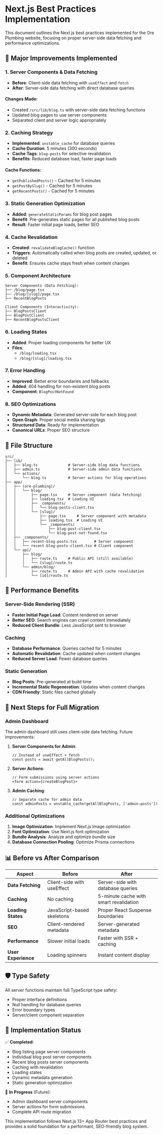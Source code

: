 # Next.js Best Practices Implementation

This document outlines the Next.js best practices implemented for the Ore Plumbing website, focusing on proper server-side data fetching and performance optimizations.

## 🚀 **Major Improvements Implemented**

### 1. **Server Components & Data Fetching**
- **Before**: Client-side data fetching with `useEffect` and `fetch`
- **After**: Server-side data fetching with direct database queries

#### Changes Made:
- Created `/src/lib/blog.ts` with server-side data fetching functions
- Updated blog pages to use server components
- Separated client and server logic appropriately

### 2. **Caching Strategy**
- **Implemented**: `unstable_cache` for database queries
- **Cache Duration**: 5 minutes (300 seconds)
- **Cache Tags**: `blog-posts` for selective revalidation
- **Benefits**: Reduced database load, faster page loads

#### Cache Functions:
- `getPublishedPosts()` - Cached for 5 minutes
- `getPostBySlug()` - Cached for 5 minutes  
- `getRecentPosts()` - Cached for 5 minutes

### 3. **Static Generation Optimization**
- **Added**: `generateStaticParams` for blog post pages
- **Benefit**: Pre-generates static pages for all published blog posts
- **Result**: Faster initial page loads, better SEO

### 4. **Cache Revalidation**
- **Created**: `revalidateBlogCache()` function
- **Triggers**: Automatically called when blog posts are created, updated, or deleted
- **Benefit**: Ensures cache stays fresh when content changes

### 5. **Component Architecture**
```
Server Components (Data Fetching):
├── /blog/page.tsx
├── /blog/[slug]/page.tsx  
├── RecentBlogPosts

Client Components (Interactivity):
├── BlogPostsClient
├── BlogPostClient
├── RecentBlogPostsClient
```

### 6. **Loading States**
- **Added**: Proper loading components for better UX
- **Files**: 
  - `/blog/loading.tsx`
  - `/blog/[slug]/loading.tsx`

### 7. **Error Handling**
- **Improved**: Better error boundaries and fallbacks
- **Added**: 404 handling for non-existent blog posts
- **Component**: `BlogPostNotFound`

### 8. **SEO Optimizations**
- **Dynamic Metadata**: Generated server-side for each blog post
- **Open Graph**: Proper social media sharing tags
- **Structured Data**: Ready for implementation
- **Canonical URLs**: Proper SEO structure

## 📁 **File Structure**

```
src/
├── lib/
│   ├── blog.ts              # Server-side blog data functions
│   ├── admin.ts             # Server-side admin data functions
│   └── actions/
│       └── blog.ts          # Server actions for blog operations
├── app/
│   ├── (ore-plumbing)/
│   │   └── blog/
│   │       ├── page.tsx     # Server component (data fetching)
│   │       ├── loading.tsx  # Loading UI
│   │       ├── _components/
│   │       │   └── blog-posts-client.tsx
│   │       └── [slug]/
│   │           ├── page.tsx     # Server component with metadata
│   │           ├── loading.tsx  # Loading UI
│   │           └── _components/
│   │               ├── blog-post-client.tsx
│   │               └── blog-post-not-found.tsx
│   ├── _components/
│   │   ├── recent-blog-posts.tsx        # Server component
│   │   └── recent-blog-posts-client.tsx # Client component
│   └── api/
│       ├── blog/
│       │   ├── route.ts     # Public API (still available)
│       │   └── [slug]/route.ts
│       └── admin/blog/
│           ├── route.ts     # Admin API with cache revalidation
│           └── [id]/route.ts
```

## 🔧 **Performance Benefits**

### Server-Side Rendering (SSR)
- **Faster Initial Page Load**: Content rendered on server
- **Better SEO**: Search engines can crawl content immediately
- **Reduced Client Bundle**: Less JavaScript sent to browser

### Caching
- **Database Performance**: Queries cached for 5 minutes
- **Automatic Revalidation**: Cache updated when content changes
- **Reduced Server Load**: Fewer database queries

### Static Generation
- **Blog Posts**: Pre-generated at build time
- **Incremental Static Regeneration**: Updates when content changes
- **CDN Friendly**: Static files cached globally

## 🎯 **Next Steps for Full Migration**

### Admin Dashboard
The admin dashboard still uses client-side data fetching. Future improvements:

1. **Server Components for Admin**:
   ```tsx
   // Instead of useEffect + fetch
   const posts = await getAllBlogPosts();
   ```

2. **Server Actions**:
   ```tsx
   // Form submissions using server actions
   <form action={createBlogPost}>
   ```

3. **Admin Caching**:
   ```tsx
   // Separate cache for admin data
   const adminPosts = unstable_cache(getAllBlogPosts, ['admin-posts'])
   ```

### Additional Optimizations
1. **Image Optimization**: Implement Next.js Image optimization
2. **Font Optimization**: Use Next.js font optimization
3. **Bundle Analysis**: Analyze and optimize bundle size
4. **Database Connection Pooling**: Optimize Prisma connections

## 📊 **Before vs After Comparison**

| Aspect | Before | After |
|--------|--------|-------|
| **Data Fetching** | Client-side with useEffect | Server-side with database queries |
| **Caching** | No caching | 5-minute cache with smart revalidation |
| **Loading States** | JavaScript-based skeletons | Proper React Suspense boundaries |
| **SEO** | Client-rendered metadata | Server-generated metadata |
| **Performance** | Slower initial loads | Faster with SSR + caching |
| **User Experience** | Loading spinners | Instant content display |

## 🛡️ **Type Safety**

All server functions maintain full TypeScript type safety:
- Proper interface definitions
- Null handling for database queries
- Error boundary types
- Server/client component separation

## 🎉 **Implementation Status**

✅ **Completed**:
- Blog listing page server components
- Individual blog post server components  
- Recent blog posts server components
- Caching with revalidation
- Loading states
- Dynamic metadata generation
- Static generation optimization

🔄 **In Progress** (Future):
- Admin dashboard server components
- Server actions for form submissions
- Complete API route migration

This implementation follows Next.js 13+ App Router best practices and provides a solid foundation for a performant, SEO-friendly blog system.
